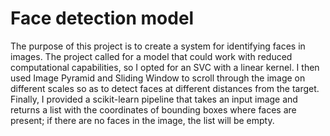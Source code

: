 # Face detection model
 
The purpose of this project is to create a system for identifying faces in images. The project called for a model that could work
with reduced computational capabilities, so I opted for an SVC with a linear kernel. I then used Image Pyramid and Sliding Window to scroll through the image
on different scales so as to detect faces at different distances from the target. Finally, I provided a scikit-learn pipeline that takes an input image and returns a list with the coordinates of bounding boxes where faces are present; if there are no faces in the image, the list will be empty.